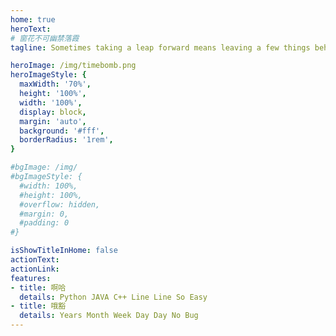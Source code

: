 ```yaml
---
home: true
heroText: 
# 窗花不可幽禁落霞
tagline: Sometimes taking a leap forward means leaving a few things behind

heroImage: /img/timebomb.png
heroImageStyle: {
  maxWidth: '70%',
  height: '100%',
  width: '100%',
  display: block,
  margin: 'auto',
  background: '#fff',
  borderRadius: '1rem',
}

#bgImage: /img/
#bgImageStyle: {
  #width: 100%,
  #height: 100%,
  #overflow: hidden,
  #margin: 0,
  #padding: 0
#}

isShowTitleInHome: false
actionText:
actionLink:
features:
- title: 啊哈
  details: Python JAVA C++ Line Line So Easy
- title: 哦豁
  details: Years Month Week Day Day No Bug
---
```


